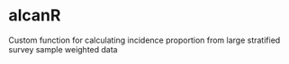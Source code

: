 # alcanR
Custom function for calculating incidence proportion from large stratified survey sample weighted data
